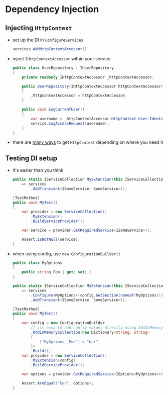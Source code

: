 # Dependency Injection

## Injecting `HttpContext`
- set up the DI in `ConfigureServices`
    ```cs
    services.AddHttpContextAccessor()
    ```
- inject `IHttpContextAccessor` within your service
    ```cs
    public class UserRepository : IUserRepository
    {
        private readonly IHttpContextAccessor _httpContextAccessor;

        public UserRepository(IHttpContextAccessor httpContextAccessor)
        {
            _httpContextAccessor = httpContextAccessor;
        }

        public void LogCurrentUser()
        {
            var username = _httpContextAccessor.HttpContext.User.Identity.Name;
            service.LogAccessRequest(username);
        }
    }
    ```
- there are [many ways](https://docs.microsoft.com/en-us/aspnet/core/fundamentals/http-context?view=aspnetcore-5.0) to get `HttpContext` depending on where you need it

## Testing DI setup
- it's easier than you think
    ```cs
    public static IServiceCollection MyExtension(this IServiceCollection services)
        => services
            .AddTransient<ISomeService, SomeService>();
    ```
    ```cs
    [TestMethod]
    public void MyTest()
    {
        var provider = new ServiceCollection()
            .MyExtension()
            .BuildServiceProvider();

        var service = provider.GetRequiredService<ISomeService>();

        Assert.IsNotNull(service);
    }
    ```
- when using config, use `new ConfigurationBuilder()`
    ```cs
    public class MyOptions
    {
        public string Foo { get; set; }
    }
    ```
    ```cs
    public static IServiceCollection MyExtension(this IServiceCollection services, IConfiguration config)
        => services
            .Configure<MyOptions>(config.GetSection(nameof(MyOptions)))
            .AddTransient<ISomeService, SomeService>();
    ```
    ```cs
    [TestMethod]
    public void MyTest()
    {
        var config = new ConfigurationBuilder
            // its easy to add config values directly using AddInMemoryCollection
            .AddInMemoryCollection(new Dictionary<string, string>
            {
                ["MyOptions__Foo"] = "bar"
            })
            .Build();
        var provider = new ServiceCollection()
            .MyExtension(config)
            .BuildServiceProvider();

        var options = provider.GetRequiredService<IOptions<MyOptions>>().Value;

        Assert.AreEqual("bar", options);
    }
    ```
